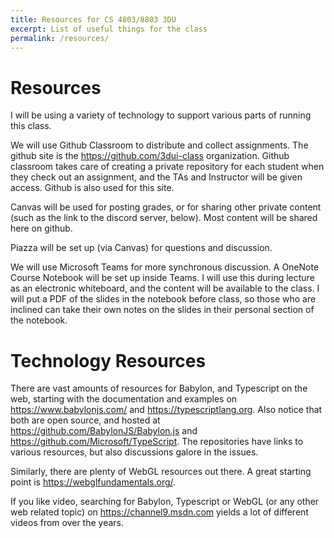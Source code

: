 ```yaml
---
title: Resources for CS 4803/8803 3DU
excerpt: List of useful things for the class
permalink: /resources/
---
```


# Resources

I will be using a variety of technology to support various parts of running this class.

We will use Github Classroom to distribute and collect assignments.  The github site is the https://github.com/3dui-class organization. Github classroom takes care of creating a private repository for each student when they check out an assignment, and the TAs and Instructor will be given access.  Github is also used for this site.

Canvas will be used for posting grades, or for sharing other private content (such as the link to the discord server, below).  Most content will be shared here on github.

Piazza will be set up (via Canvas) for questions and discussion.

We will use Microsoft Teams for more synchronous discussion. A OneNote Course Notebook will be set up inside Teams. I will use this during lecture as an electronic whiteboard, and the content will be available to the class. I will put a PDF of the slides in the notebook before class, so those who are inclined can take their own notes on the slides in their personal section of the notebook.  

# Technology Resources

There are vast amounts of resources for Babylon, and Typescript on the web, starting with the documentation and examples on https://www.babylonjs.com/ and https://typescriptlang.org.  Also notice that both are open source, and hosted at https://github.com/BabylonJS/Babylon.js and https://github.com/Microsoft/TypeScript. The repositories have links to various resources, but also discussions galore in the issues.

Similarly, there are plenty of WebGL resources out there.  A great starting point is https://webglfundamentals.org/.  

If you like video, searching for Babylon, Typescript or WebGL (or any other web related topic) on https://channel9.msdn.com yields a lot of different videos from over the years.
